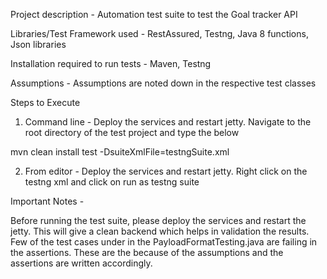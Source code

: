 Project description - Automation test suite to test the Goal tracker API

Libraries/Test Framework used -  RestAssured, Testng, Java 8 functions, Json libraries

Installation required to run tests - Maven, Testng

Assumptions - Assumptions are noted down in the respective test classes 

Steps to Execute 

1. Command line - Deploy the services and restart jetty. Navigate to the root directory of the test project and type the below
		
mvn clean install test -DsuiteXmlFile=testngSuite.xml

2. From editor - Deploy the services and restart jetty. Right click on the testng xml and click on run as testng suite


Important Notes - 

Before running the test suite, please deploy the services and restart the jetty. This will give a clean backend which helps in validation the results.
Few of the test cases under in the PayloadFormatTesting.java are failing in the assertions. These are the because of the assumptions and the assertions are written accordingly.
